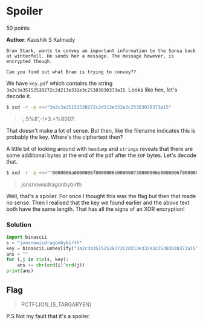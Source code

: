 
# Spoiler
50 points

**Author**: Kaushik S Kalmady

```
Bran Stark, wants to convey an important information to the Sansa back at winterfell. He sends her a message. The message however, is encrypted though.

Can you find out what Bran is trying to convey??
```

We have `key.pdf` which contains the string `3a2c3a35152538272c2d213e332e3c25383030373a15`. Looks like hex, let's decode it.
```bash
$ xxd -r -p <<<"3a2c3a35152538272c2d213e332e3c25383030373a15"
```

> :,:5%8',-!>3.<%8007:

That doesn't make a lot of sense. But then, like the filename indicates this is probably the key. Where's the ciphertext then?

A little bit of looking around with `hexdump` and `strings` reveals that there are some additional bytes at the end of the pdf after the `EOF` bytes. Let's decode that.

```bash
$ xxd -r -p <<<""0000006a0000006f0000006e000000730000006e0000006f000000770000006900000073000000640000007200000061000000670000006f0000006e00000062000000790000006200000069000000720000007400000068"
```
> jonsnowisdragonbybirth

Well, that's a spoiler. For once I thought this was the flag but then that made no sense. Then I realised that the key we found earlier and the above text both have the same length. That has all the signs of an XOR encryption!

### Solution
```python
import binascii
s = "jonsnowisdragonbybirth"
key = binascii.unhexlify("3a2c3a35152538272c2d213e332e3c25383030373a15")
ans = ""
for i,j in zip(s, key):
    ans += chr(ord(i)^ord(j))
print(ans)
```

## Flag
> PCTF{JON_IS_TARGARYEN}

P.S Not my fault that it's a spoiler.
